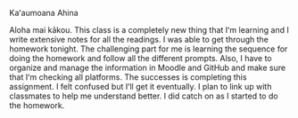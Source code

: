 Kaʻaumoana Ahina

Aloha mai kākou. This class is a completely new thing that Iʻm learning and I write extensive notes for all the readings. I was able to get through the homework tonight. The challenging part for me is learning the sequence for doing the homework and follow all the different prompts. Also, I have to organize and manage the information in Moodle and GitHub and make sure that Iʻm checking all platforms. The successes is completing this assignment. I felt confused but Iʻll get it eventually. I plan to link up with classmates to help me understand better. I did catch on as I started to do the homework.
